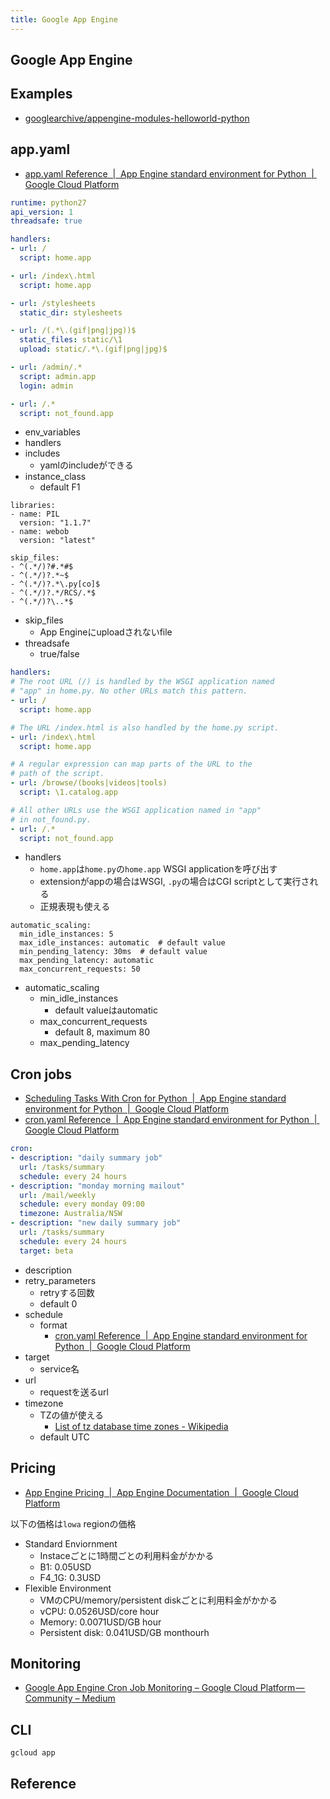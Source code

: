 ```yaml
---
title: Google App Engine
---
```


## Google App Engine


## Examples
* [googlearchive/appengine-modules-helloworld-python](https://github.com/googlearchive/appengine-modules-helloworld-python)

## app.yaml
* [app.yaml Reference  |  App Engine standard environment for Python  |  Google Cloud Platform](https://cloud.google.com/appengine/docs/standard/python/config/appref)

```yaml
runtime: python27
api_version: 1
threadsafe: true

handlers:
- url: /
  script: home.app

- url: /index\.html
  script: home.app

- url: /stylesheets
  static_dir: stylesheets

- url: /(.*\.(gif|png|jpg))$
  static_files: static/\1
  upload: static/.*\.(gif|png|jpg)$

- url: /admin/.*
  script: admin.app
  login: admin

- url: /.*
  script: not_found.app
```

* env_variables
* handlers
* includes
    * yamlのincludeができる
* instance_class
    * default F1

```
libraries:
- name: PIL
  version: "1.1.7"
- name: webob
  version: "latest"
```

```
skip_files:
- ^(.*/)?#.*#$
- ^(.*/)?.*~$
- ^(.*/)?.*\.py[co]$
- ^(.*/)?.*/RCS/.*$
- ^(.*/)?\..*$
```

* skip_files
    * App Engineにuploadされないfile
* threadsafe
    * true/false


```yaml
handlers:
# The root URL (/) is handled by the WSGI application named
# "app" in home.py. No other URLs match this pattern.
- url: /
  script: home.app

# The URL /index.html is also handled by the home.py script.
- url: /index\.html
  script: home.app

# A regular expression can map parts of the URL to the
# path of the script.
- url: /browse/(books|videos|tools)
  script: \1.catalog.app

# All other URLs use the WSGI application named in "app"
# in not_found.py.
- url: /.*
  script: not_found.app
```

* handlers
    * `home.app`は`home.py`の`home.app` WSGI applicationを呼び出す
    * extensionがappの場合はWSGI, `.py`の場合はCGI scriptとして実行される
    * 正規表現も使える

```
automatic_scaling:
  min_idle_instances: 5
  max_idle_instances: automatic  # default value
  min_pending_latency: 30ms  # default value
  max_pending_latency: automatic
  max_concurrent_requests: 50
```

* automatic_scaling
    * min_idle_instances
        * default valueはautomatic
    * max_concurrent_requests
        * default 8, maximum 80
    * max_pending_latency


## Cron jobs
* [Scheduling Tasks With Cron for Python  |  App Engine standard environment for Python  |  Google Cloud Platform](https://cloud.google.com/appengine/docs/standard/python/config/cron)
* [cron.yaml Reference  |  App Engine standard environment for Python  |  Google Cloud Platform](https://cloud.google.com/appengine/docs/standard/python/config/cronref)

```yaml
cron:
- description: "daily summary job"
  url: /tasks/summary
  schedule: every 24 hours
- description: "monday morning mailout"
  url: /mail/weekly
  schedule: every monday 09:00
  timezone: Australia/NSW
- description: "new daily summary job"
  url: /tasks/summary
  schedule: every 24 hours
  target: beta
```

* description 
* retry_parameters
    * retryする回数
    * default 0
* schedule
    * format
        * [cron.yaml Reference  |  App Engine standard environment for Python  |  Google Cloud Platform](https://cloud.google.com/appengine/docs/standard/python/config/cronref#schedule_format)
* target
    * service名
* url
    * requestを送るurl
* timezone
    * TZの値が使える
        * [List of tz database time zones - Wikipedia](https://en.wikipedia.org/wiki/List_of_tz_database_time_zones)
    * default UTC

## Pricing
* [App Engine Pricing  |  App Engine Documentation  |  Google Cloud Platform](https://cloud.google.com/appengine/pricing)

以下の価格は`lowa` regionの価格

* Standard Enviornment
    * Instaceごとに1時間ごとの利用料金がかかる
    * B1: 0.05USD
    * F4_1G: 0.3USD
* Flexible Environment
    * VMのCPU/memory/persistent diskごとに利用料金がかかる
    * vCPU: 0.0526USD/core hour
    * Memory: 0.0071USD/GB hour
    * Persistent disk: 0.041USD/GB monthourh


## Monitoring
* [Google App Engine Cron Job Monitoring – Google Cloud Platform — Community – Medium](https://medium.com/google-cloud/google-app-engine-cron-job-monitoring-bbf5c2ed6ca3)

## CLI

```
gcloud app 
```


## Reference
